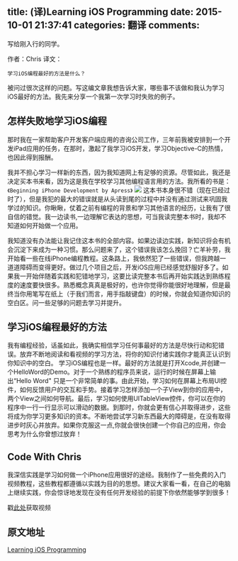 title: (译)Learning iOS Programming
date: 2015-10-01 21:37:41
categories: 翻译
comments:
---
写给刚入行的同学。

<!--more-->

作者：Chris
译文：


```
学习iOS编程最好的方法是什么？
```

被问过很次这样的问题。写这编文章我想告诉大家，哪些事不该做和我认为学习iOS最好的方法。我先来分享一个我第一次学习时失败的例子。

## 怎样失败地学习iOS编程
那时我在一家帮助客户开发客户端应用的咨询公司工作，三年前我被安排到一个开发iPad应用的任务，在那时，激起了我学习iOS开发，学习Objective-C的热情，也因此得到报酬。

我并不担心学习一样新的东西，因为我知道网上有足够的资源。尽管如此，我还是决定买本书来看，因为这是我在学校学习其他编程语言用的方法。我所看的书是：```《Beginning iPhone Development by Apress》```
![](http://codewithchris.wpengine.netdna-cdn.com/img/BeginningiPhoneDevelopment.jpeg)
这本书本身很不错（现在已经过时了），但是我犯的最大的错误就是从头读到尾的过程中并没有通过测试来巩固我学过的知识。你瞅瞅，仗着之前有编程的背景和学习其他语言的经历，让我有了很自信的错觉。我一边读书,一边理解它表达的思想，可当我读完整本书时，我却不知道如何开始做一个应用。

我知道没有办法能让我记住这本书的全部内容。如果边读边实践，新知识将会有机会沉淀下来成为一种习惯。那么问题来了，这个错误我该怎么挽回？亡羊补劳，我开始看一些在线iPhone编程教程。这条路上，我依然犯了一些错误，但我跨越一道道障碍而变得更好。做过几个项目之后，开发iOS应用已经感觉舒服好多了。如果我一开始伴随着实践和犯错地学习，这要比读完整本书后再开始实践达到熟练程度的速度要快很多。熟悉概念真真是极好的，也许你觉得你能很好地理解，但是最终当你用笔写在纸上（于我们而言，用手指敲键盘）的时候，你就会知道你知识的空白区。问一些足够的问题去学习并提升。

## 学习iOS编程最好的方法
我有编程经验，话虽如此，我确实相信学习任何事最好的方法是尽快行动和犯错误。放弃不断地阅读和看视频的学习方法，将你的知识付诸实践你才能真正认识到你知识中的空白。
学习iOS编程也是一样。最好的方法就是打开Xcode,并创建一个HelloWord的Demo。对于一个熟练的程序员来说，运行的时候在屏幕上输出“Hello Word" 只是一个非常简单的事。由此开始，学习如何在屏幕上布局UI控件，如何反馈用户的交互和手势。接着学习怎样添加一个子View到你的应用中，两个View之间如何导航。最后，学习如何使用UITableView控件，你可以在你的程序中一行一行显示可以滑动的数据。到那时，你就会更有信心并取得进步，这些将成为你学习更多知识的资本。不断地尝试学习新东西最大的障碍是，在没有取得进步时灰心并放弃。如果你克服这一点,你就会很快创建一个你自己的应用，你会思考为什么你曾想过放弃！

## Code With Chris
我深信实践是学习如何做一个iPhone应用很好的途经。我制作了一些免费的入门视频教程，这些教程都遵循以实践为目的的思想。建议大家看一看，在自己的电脑上继续实践，你会惊讶地发现在没有任何开发经验的前提下你依然能够学到很多！

戳[此处](http://codewithchris.com/how-to-make-an-iphone-app)获取视频


## 原文地址

[Learning iOS Programming ](http://codewithchris.com/learning-ios-programming/)

